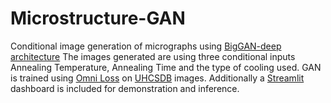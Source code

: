 # Microstructure-GAN
Conditional image generation of micrographs using [BigGAN-deep architecture](https://arxiv.org/abs/1809.11096)
The images generated are using three conditional inputs Annealing Temperature, Annealing Time and the type of cooling used.
GAN is trained using [Omni Loss](https://arxiv.org/abs/2011.13074) on [UHCSDB](http://uhcsdb.materials.cmu.edu/) images. Additionally a [Streamlit](https://www.streamlit.io/) dashboard is included for demonstration and inference.

